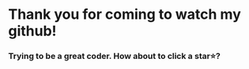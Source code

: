 # Thank you for coming to watch my github!

### Trying to be a great coder. How about to click a star⭐?
